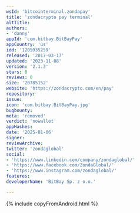 ```yaml
---
wsId: 'bitcointerminal.zondapay'
title: 'zondacrypto pay terminal'
altTitle: 
authors:
- 'danny'
appId: 'com.bitbay.BitBayPay'
appCountry: 'us'
idd: '1205935259'
released: '2017-03-17'
updated: '2023-11-08'
version: '2.1.3'
stars: 0
reviews: 0
size: '20785152'
website: 'https://zondacrypto.com/en/pay'
repository: 
issue: 
icon: 'com.bitbay.BitBayPay.jpg'
bugbounty: 
meta: 'removed'
verdict: 'nowallet'
appHashes: 
date: '2025-01-06'
signer: 
reviewArchive: 
twitter: 'zondaglobal'
social:
- 'https://www.linkedin.com/company/zondaglobal/'
- 'https://www.facebook.com/ZondaGlobal/'
- 'https://www.instagram.com/zondaglobal/'
features: 
developerName: 'BitBay Sp. z o.o.'

---
```


{% include copyFromAndroid.html %}
